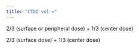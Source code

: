 ```yaml
---
title: "CTDI vol ="
---
```

2/3 (surface or peripheral dose) + 1/3 (center dose)

2/3 (surface dose) + 1/3 (center dose)

